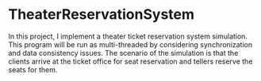 # TheaterReservationSystem
In this project, I implement a theater ticket reservation system simulation. This program will be run as multi-threaded by considering synchronization and data consistency issues. The scenario of the simulation is that the clients arrive at the ticket office for seat reservation and tellers reserve the seats for them.
